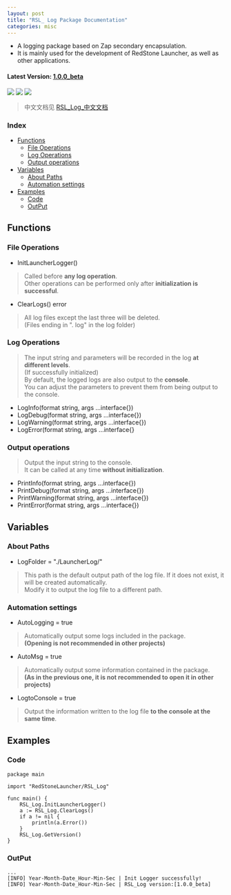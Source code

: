```yaml
---
layout: post
title: "RSL_ Log Package Documentation"
categories: misc
---
```


* A logging package based on Zap secondary encapsulation.
* It is mainly used for the development of RedStone Launcher, as well as other applications.

#### Latest Version: [1.0.0_beta](#latest-version-100_beta)

> 

<img src="https://img.shields.io/badge/RedStone Skin-Launcher_Modules-red" /> <img src="https://img.shields.io/badge/MineCraft_Launcher-RedStone_Launcher-brightgreen" /> <img src="https://img.shields.io/badge/RSL_Log-1.0.0_beta-brightgreen" />

>




> 中文文档见 [RSL_Log_中文文档](https://timeooout.github.io/misc/2022/10/19/RSL_-Log-%E4%B8%AD%E6%96%87%E6%96%87%E6%A1%A3.html)

### Index
- [Functions](#functions)
  - [File Operations](#file-operations)
  - [Log Operations](#log-operations)
  - [Output operations](#output-operations)
- [Variables](#variables)
  - [About Paths](#about-paths)
  - [Automation settings](#automation-settings)
- [Examples](#examples)
  - [Code](#code)
  - [OutPut](#output)

## Functions
### File Operations


* InitLauncherLogger()


> Called before **any log operation**. \
> Other operations can be performed only after **initialization is successful**.


* ClearLogs() error


> All log files except the last three will be deleted.\
> (Files ending in ". log" in the log folder)

### Log Operations


> The input string and parameters will be recorded in the log **at different levels**.\
> (If successfully initialized)\
> By default, the logged logs are also output to the **console**.\
> You can adjust the parameters to prevent them from being output to the console.


* LogInfo(format string, args ...interface{})
* LogDebug(format string, args ...interface{})
* LogWarning(format string, args ...interface{})
* LogError(format string, args ...interface{}

 
### Output operations


> Output the input string to the console.\
> It can be called at any time **without initialization**.


* PrintInfo(format string, args ...interface{})
* PrintDebug(format string, args ...interface{})
* PrintWarning(format string, args ...interface{})
* PrintError(format string, args ...interface{})



## Variables
### About Paths


* LogFolder = "./LauncherLog/"


> This path is the default output path of the log file. If it does not exist, it will be created automatically.\
> Modify it to output the log file to a different path.


### Automation settings

* AutoLogging = true


> Automatically output some logs included in the package. \
> **(Opening is not recommended in other projects)**


* AutoMsg = true


> Automatically output some information contained in the package. \
> **(As in the previous one, it is not recommended to open it in other projects)**


* LogtoConsole = true


> Output the information written to the log file **to the console at the same time**.

## Examples
### Code
```
package main

import "RedStoneLauncher/RSL_Log"

func main() {
	RSL_Log.InitLauncherLogger()
	a := RSL_Log.ClearLogs()
	if a != nil {
		println(a.Error())
	}
	RSL_Log.GetVersion()
}

```
### OutPut
```
...
[INFO] Year-Month-Date_Hour-Min-Sec | Init Logger successfully! 
[INFO] Year-Month-Date_Hour-Min-Sec | RSL_Log version:[1.0.0_beta]

```